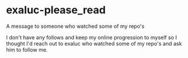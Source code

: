 # exaluc-please_read
A message to someone who watched some of my repo's

I don't have any follows and keep my online progression to myself so I thought I'd reach out to exaluc who watched some of my repo's and ask him to follow me.
